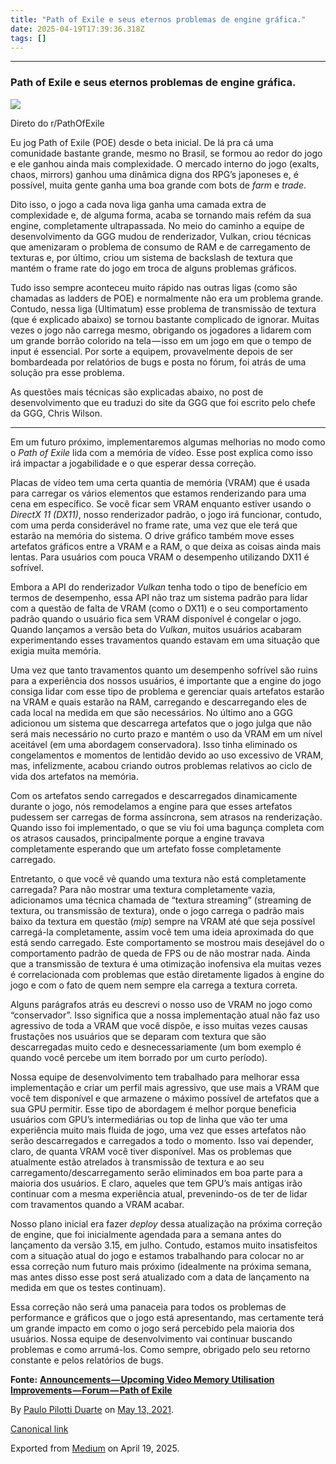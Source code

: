 ```yaml
---
title: "Path of Exile e seus eternos problemas de engine gráfica."
date: 2025-04-19T17:39:36.318Z
tags: []
---
```


* * *

### Path of Exile e seus eternos problemas de engine gráfica.

![](https://cdn-images-1.medium.com/max/1200/0*JG61U7GZS3dL1DzY.png)

Direto do r/PathOfExile

Eu jog Path of Exile (POE) desde o beta inicial. De lá pra cá uma comunidade bastante grande, mesmo no Brasil, se formou ao redor do jogo e ele ganhou ainda mais complexidade. O mercado interno do jogo (exalts, chaos, mirrors) ganhou uma dinâmica digna dos RPG’s japoneses e, é possível, muita gente ganha uma boa grande com bots de _farm_ e _trade_.

Dito isso, o jogo a cada nova liga ganha uma camada extra de complexidade e, de alguma forma, acaba se tornando mais refém da sua engine, completamente ultrapassada. No meio do caminho a equipe de desenvolvimento da GGG mudou de renderizador, Vulkan, criou técnicas que amenizaram o problema de consumo de RAM e de carregamento de texturas e, por último, criou um sistema de backslash de textura que mantém o frame rate do jogo em troca de alguns problemas gráficos.

Tudo isso sempre aconteceu muito rápido nas outras ligas (como são chamadas as ladders de POE) e normalmente não era um problema grande. Contudo, nessa liga (Ultimatum) esse problema de transmissão de textura (que é explicado abaixo) se tornou bastante complicado de ignorar. Muitas vezes o jogo não carrega mesmo, obrigando os jogadores a lidarem com um grande borrão colorido na tela — isso em um jogo em que o tempo de input é essencial. Por sorte a equipem, provavelmente depois de ser bombardeada por relatórios de bugs e posta no fórum, foi atrás de uma solução pra esse problema.

As questões mais técnicas são explicadas abaixo, no post de desenvolvimento que eu traduzi do site da GGG que foi escrito pelo chefe da GGG, Chris Wilson.

* * *

Em um futuro próximo, implementaremos algumas melhorias no modo como o _Path of Exile_ lida com a memória de vídeo. Esse post explica como isso irá impactar a jogabilidade e o que esperar dessa correção.

Placas de vídeo tem uma certa quantia de memória (VRAM) que é usada para carregar os vários elementos que estamos renderizando para uma cena em específico. Se você ficar sem VRAM enquanto estiver usando o _DirectX 11 (DX11)_, nosso renderizador padrão, o jogo irá funcionar, contudo, com uma perda considerável no frame rate, uma vez que ele terá que estarão na memória do sistema. O drive gráfico também move esses artefatos gráficos entre a VRAM e a RAM, o que deixa as coisas ainda mais lentas. Para usuários com pouca VRAM o desempenho utilizando DX11 é sofrível.

Embora a API do renderizador _Vulkan_ tenha todo o tipo de benefício em termos de desempenho, essa API não traz um sistema padrão para lidar com a questão de falta de VRAM (como o DX11) e o seu comportamento padrão quando o usuário fica sem VRAM disponível é congelar o jogo. Quando lançamos a versão beta do _Vulkan_, muitos usuários acabaram experimentando esses travamentos quando estavam em uma situação que exigia muita memória.

Uma vez que tanto travamentos quanto um desempenho sofrível são ruins para a experiência dos nossos usuários, é importante que a engine do jogo consiga lidar com esse tipo de problema e gerenciar quais artefatos estarão na VRAM e quais estarão na RAM, carregando e descarregando eles de cada local na medida em que são necessários. No último ano a GGG adicionou um sistema que descarrega artefatos que o jogo julga que não será mais necessário no curto prazo e mantém o uso da VRAM em um nível aceitável (em uma abordagem conservadora). Isso tinha eliminado os congelamentos e momentos de lentidão devido ao uso excessivo de VRAM, mas, infelizmente, acabou criando outros problemas relativos ao ciclo de vida dos artefatos na memória.

Com os artefatos sendo carregados e descarregados dinamicamente durante o jogo, nós remodelamos a engine para que esses artefatos pudessem ser carregas de forma assíncrona, sem atrasos na renderização. Quando isso foi implementado, o que se viu foi uma bagunça completa com os atrasos causados, principalmente porque a engine travava completamente esperando que um artefato fosse completamente carregado.

Entretanto, o que você vê quando uma textura não está completamente carregada? Para não mostrar uma textura completamente vazia, adicionamos uma técnica chamada de “textura streaming” (streaming de textura, ou transmissão de textura), onde o jogo carrega o padrão mais baixo da textura em questão (_mip_) sempre na VRAM até que seja possível carregá-la completamente, assim você tem uma ideia aproximada do que está sendo carregado. Este comportamento se mostrou mais desejável do o comportamento padrão de queda de FPS ou de não mostrar nada. Ainda que a transmissão de textura é uma otimização inofensiva ela muitas vezes é correlacionada com problemas que estão diretamente ligados à engine do jogo e com o fato de quem nem sempre ela carrega a textura correta.

Alguns parágrafos atrás eu descrevi o nosso uso de VRAM no jogo como “conservador”. Isso significa que a nossa implementação atual não faz uso agressivo de toda a VRAM que você dispõe, e isso muitas vezes causas frustações nos usuários que se deparam com textura que são descarregadas muito cedo e desnecessariamente (um bom exemplo é quando você percebe um item borrado por um curto período).

Nossa equipe de desenvolvimento tem trabalhado para melhorar essa implementação e criar um perfil mais agressivo, que use mais a VRAM que você tem disponível e que armazene o máximo possível de artefatos que a sua GPU permitir. Esse tipo de abordagem é melhor porque beneficia usuários com GPU’s intermediárias ou top de linha que vão ter uma experiência muito mais fluida de jogo, uma vez que esses artefatos não serão descarregados e carregados a todo o momento. Isso vai depender, claro, de quanta VRAM você tiver disponível. Mas os problemas que atualmente estão atrelados à transmissão de textura e ao seu carregamento/descarregamento serão eliminados em boa parte para a maioria dos usuários. E claro, aqueles que tem GPU’s mais antigas irão continuar com a mesma experiência atual, prevenindo-os de ter de lidar com travamentos quando a VRAM acabar.

Nosso plano inicial era fazer _deploy_ dessa atualização na próxima correção de engine, que foi inicialmente agendada para a semana antes do lançamento da versão 3.15, em julho. Contudo, estamos muito insatisfeitos com a situação atual do jogo e estamos trabalhando para colocar no ar essa correção num futuro mais próximo (idealmente na próxima semana, mas antes disso esse post será atualizado com a data de lançamento na medida em que os testes continuam).

Essa correção não será uma panaceia para todos os problemas de performance e gráficos que o jogo está apresentando, mas certamente terá um grande impacto em como o jogo será percebido pela maioria dos usuários. Nossa equipe de desenvolvimento vai continuar buscando problemas e como arrumá-los. Como sempre, obrigado pelo seu retorno constante e pelos relatórios de bugs.

**Fonte:** [**Announcements — Upcoming Video Memory Utilisation Improvements — Forum — Path of Exile**](https://www.pathofexile.com/forum/view-thread/3118478)

By [Paulo Pilotti Duarte](https://medium.com/@paulopilotti) on [May 13, 2021](https://medium.com/p/cfc67df4c3d2).

[Canonical link](https://medium.com/@paulopilotti/path-of-exile-e-seus-eternos-problemas-de-engine-gr%C3%A1fica-cfc67df4c3d2)

Exported from [Medium](https://medium.com) on April 19, 2025.